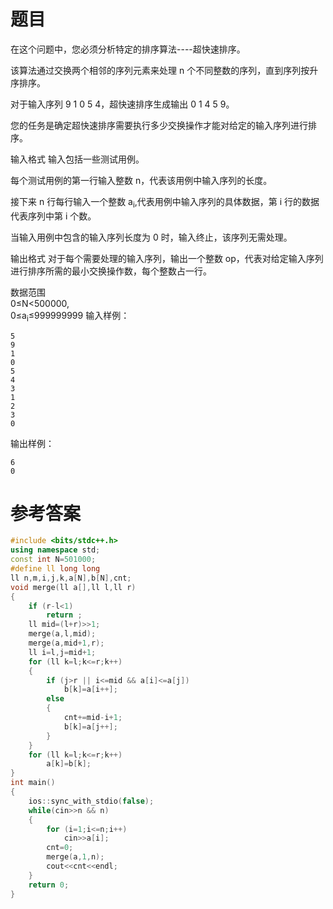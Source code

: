 # 题目
在这个问题中，您必须分析特定的排序算法----超快速排序。

该算法通过交换两个相邻的序列元素来处理 n 个不同整数的序列，直到序列按升序排序。

对于输入序列 9 1 0 5 4，超快速排序生成输出 0 1 4 5 9。

您的任务是确定超快速排序需要执行多少交换操作才能对给定的输入序列进行排序。

输入格式
输入包括一些测试用例。

每个测试用例的第一行输入整数 n，代表该用例中输入序列的长度。

接下来 n 行每行输入一个整数 a<sub>i</sub>,代表用例中输入序列的具体数据，第 i 行的数据代表序列中第 i 个数。

当输入用例中包含的输入序列长度为 0 时，输入终止，该序列无需处理。

输出格式
对于每个需要处理的输入序列，输出一个整数 op，代表对给定输入序列进行排序所需的最小交换操作数，每个整数占一行。

数据范围<br>
0≤N<500000,<br>
0≤a<sub>i</sub>≤999999999
输入样例：
```
5
9
1
0
5
4
3
1
2
3
0
```
输出样例：
```
6
0
```
# 参考答案
```c++
#include <bits/stdc++.h>
using namespace std;
const int N=501000;
#define ll long long
ll n,m,i,j,k,a[N],b[N],cnt;
void merge(ll a[],ll l,ll r)
{
    if (r-l<1)
        return ;
    ll mid=(l+r)>>1;
    merge(a,l,mid);
    merge(a,mid+1,r);
    ll i=l,j=mid+1;
    for (ll k=l;k<=r;k++)
    {
        if (j>r || i<=mid && a[i]<=a[j])
            b[k]=a[i++];
        else
        {
            cnt+=mid-i+1;
            b[k]=a[j++];
        }
    }
    for (ll k=l;k<=r;k++)
        a[k]=b[k];
}
int main()
{
    ios::sync_with_stdio(false);
    while(cin>>n && n)
    {
        for (i=1;i<=n;i++)
            cin>>a[i];
        cnt=0;
        merge(a,1,n);
        cout<<cnt<<endl;
    }
    return 0;
}
